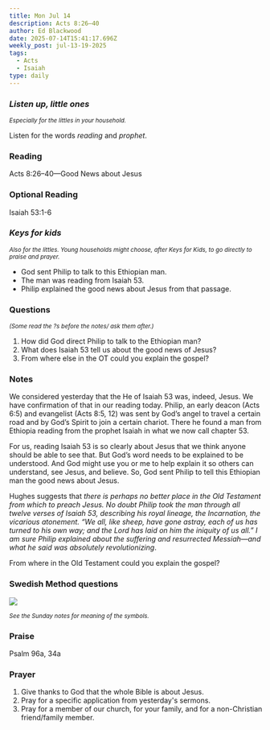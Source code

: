 ```yaml
---
title: Mon Jul 14
description: Acts 8:26–40
author: Ed Blackwood
date: 2025-07-14T15:41:17.696Z
weekly_post: jul-13-19-2025
tags:
  - Acts
  - Isaiah
type: daily
---
```

### *Listen up, little ones*

<div><small><i>Especially for the littles in your household.</i></small></div>

Listen for the words *reading* and *prophet*.

### Reading

Acts 8:26–40—Good News about Jesus

### Optional Reading

Isaiah 53:1-6

### *Keys for kids*

<div><small><i>Also for the littles. Young households might choose, after Keys for Kids, to go directly to praise and prayer.</i></small></div>

* God sent Philip to talk to this Ethiopian man.
* The man was reading from Isaiah 53.
* Philip explained the good news about Jesus from that passage.

### Questions

<div><small><i>(Some read the ?s before the notes/ ask them after.)</i></small></div>

1. How did God direct Philip to talk to the Ethiopian man?
2. What does Isaiah 53 tell us about the good news of Jesus?
3. From where else in the OT could you explain the gospel?

### Notes

We considered yesterday that the He of Isaiah 53 was, indeed, Jesus. We have confirmation of that in our reading today. Philip, an early deacon (Acts 6:5) and evangelist (Acts 8:5, 12) was sent by God’s angel to travel a certain road and by God’s Spirit to join a certain chariot. There he found a man from Ethiopia reading from the prophet Isaiah in what we now call chapter 53.

For us, reading Isaiah 53 is so clearly about Jesus that we think anyone should be able to see that. But God’s word needs to be explained to be understood. And God might use you or me to help explain it so others can understand, see Jesus, and believe. So, God sent Philip to tell this Ethiopian man the good news about Jesus. 

Hughes suggests that *there is perhaps no better place in the Old Testament from which to preach Jesus. No doubt Philip took the man through all twelve verses of Isaiah 53, describing his royal lineage, the Incarnation, the vicarious atonement. “We all, like sheep, have gone astray, each of us has turned to his own way; and the Lord has laid on him the iniquity of us all.” I am sure Philip explained about the suffering and resurrected Messiah—and what he said was absolutely revolutionizing*.

From where in the Old Testament could you explain the gospel?

### Swedish Method questions

![](/static/img/family_worship_study_ed-swedish_questions.png)

<div><small><i>See the Sunday notes for meaning of the symbols.</i></small></div>

### Praise

P﻿salm 96a, 34a

### Prayer

1. Give thanks to God that the whole Bible is about Jesus.
2. Pray for a specific application from yesterday's sermons.
3. Pray for a member of our church, for your family, and for a non-Christian friend/family member.
